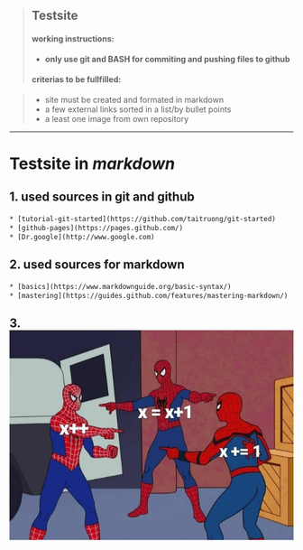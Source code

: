 > ## Testsite ##
>
> #### working instructions: ####
>
> * **only use git and BASH for commiting and pushing files to github**
>
> #### criterias to be fullfilled: ####

> * site must be created and formated in markdown
> * a few external links sorted in a list/by bullet points
> * a least one image from own repository



---------------------------------------------------------------------------------------------------------------------

# Testsite in *markdown*

## 1. used sources in git and github
    * [tutorial-git-started](https://github.com/taitruong/git-started)
    * [github-pages](https://pages.github.com/)
    * [Dr.google](http://www.google.com)
## 2. used sources for markdown
    * [basics](https://www.markdownguide.org/basic-syntax/)
    * [mastering](https://guides.github.com/features/mastering-markdown/)

## 3. ![repo image](https://github.com/KlugeCh/exercises/blob/master/spiderware.png)


